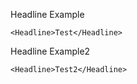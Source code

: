 Headline Example

    <Headline>Test</Headline>
    
    
Headline Example2

    <Headline>Test2</Headline>
